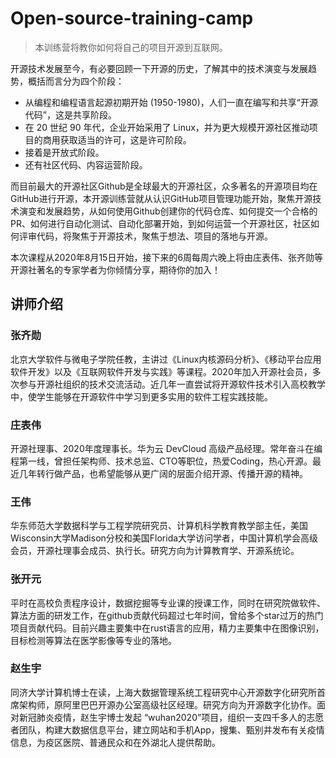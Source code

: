 # Open-source-training-camp

> 本训练营将教你如何将自己的项目开源到互联网。

开源技术发展至今，有必要回顾一下开源的历史，了解其中的技术演变与发展趋势，概括而言分为四个阶段：

- 从编程和编程语言起源初期开始 (1950-1980)，人们一直在编写和共享“开源代码”，这是共享阶段。
- 在 20 世纪 90 年代，企业开始采用了 Linux，并为更大规模开源社区推动项目的商用获取适当的许可，这是许可阶段。
- 接着是开放式阶段。
- 还有社区代码、内容运营阶段。

而目前最大的开源社区Github是全球最大的开源社区，众多著名的开源项目均在GitHub进行开源，本开源训练营就从认识GitHub项目管理功能开始，聚焦开源技术演变和发展趋势，从如何使用Github创建你的代码仓库、如何提交一个合格的PR、如何进行自动化测试、自动化部署开始，到如何运营一个开源社区，社区如何评审代码，将聚焦于开源技术，聚焦于想法、项目的落地与开源。

本次课程从2020年8月15日开始，接下来的6周每周六晚上将由庄表伟、张齐勋等开源社著名的专家学者为你倾情分享，期待你的加入！

## 讲师介绍

### 张齐勋

北京大学软件与微电子学院任教，主讲过《Linux内核源码分析》、《移动平台应用软件开发》以及《互联网软件开发与实践》等课程。2020年加入开源社会员，多次参与开源社组织的技术交流活动。近几年一直尝试将开源软件技术引入高校教学中，使学生能够在开源软件中学习到更多实用的软件工程实践技能。

### 庄表伟

开源社理事、2020年度理事长。华为云 DevCloud 高级产品经理。常年奋斗在编程第一线，曾担任架构师、技术总监、CTO等职位，热爱Coding，热心开源。最近几年转行做产品，也希望能够从更广阔的层面介绍开源、传播开源的精神。

### 王伟

华东师范大学数据科学与工程学院研究员、计算机科学教育教学部主任，美国Wisconsin大学Madison分校和美国Florida大学访问学者，中国计算机学会高级会员，开源社理事会成员、执行长。研究方向为计算教育学、开源系统论。

### 张开元

平时在高校负责程序设计，数据挖掘等专业课的授课工作，同时在研究院做软件、算法方面的研发工作，在github贡献代码超过七年时间，曾给多个star过万的热门项目贡献代码。目前兴趣主要集中在rust语言的应用，精力主要集中在图像识别，目标检测等算法在医学影像等专业的落地。

### 赵生宇

同济大学计算机博士在读，上海大数据管理系统工程研究中心开源数字化研究所首席架构师，原阿里巴巴开源办公室高级社区经理。研究方向为开源数字化协作。面对新冠肺炎疫情，赵生宇博士发起
“wuhan2020”项目，组织一支四千多人的志愿者团队，构建大数据信息平台，建立网站和手机App，搜集、甄别并发布有关疫情信息，为疫区医院、普通民众和在外湖北人提供帮助。
